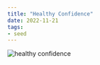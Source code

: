 ```yaml
---
title: "Healthy Confidence"
date: 2022-11-21
tags:
- seed
---
```


![healthy confidence](/images/healthy%20confidence.png)


